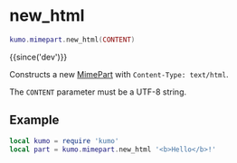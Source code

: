 # new_html

```lua
kumo.mimepart.new_html(CONTENT)
```

{{since('dev')}}

Constructs a new [MimePart](../mimepart/index.md) with `Content-Type: text/html`.

The `CONTENT` parameter must be a UTF-8 string.

## Example

```lua
local kumo = require 'kumo'
local part = kumo.mimepart.new_html '<b>Hello</b>!'
```
